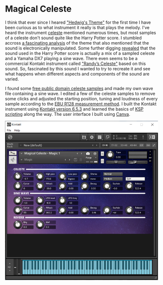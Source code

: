 # Magical Celeste

I think that ever since I heared ["Hedwig's Theme"](https://youtu.be/I35XMs5J7II) for the first time I have been curious as to what instrument it really is that plays the melody. I've heard the instrument [celeste](https://www.vsl.co.at/en/Percussions/Celesta) mentioned numerous times, but most samples of a celeste don't sound quite like the Harry Potter score. I stumbled accross [a fascinating analysis](https://filmmusicnotes.com/2013/04/13/john-williams-themes-part-6-of-6-hedwigs-theme-from-harry-potter/) of the theme that also mentioned that the sound is electronically manipulated. Some further digging [revealed](https://youtu.be/eOCJkrbQWaE) that the sound used in the Harry Potter score is actually a mix of a sampled celeste and a Yamaha DX7 playing a sine wave. There even seems to be a commercial Kontakt instrument called ["Randy’s Celeste"](https://cinesamples.com/product/randy-s-celeste) based on this sound. So, fascinated by this sound I wanted to try to recreate it and see what happens when different aspects and components of the sound are varied. 

I found some [free public domain celeste samples](https://freesound.org/people/stamperadam/packs/6166/) and made my own wave file containing a sine wave. I edited a few of the celeste samples to remove some clicks and adjusted the starting position, tuning and loudness of every sample according to the [EBU R128 measurement method](https://tech.ebu.ch/loudness). I built the Kontakt instrument using [Kontakt version 6.5.3](https://www.native-instruments.com/en/products/komplete/samplers/kontakt-6/) and learned the basics of [KSP scripting](https://www.native-instruments.com/en/products/komplete/samplers/kontakt-6/downloads/) along the way. The user interface I built using [Canva](https://www.canva.com/).

![screenshot](screenshot.png)
